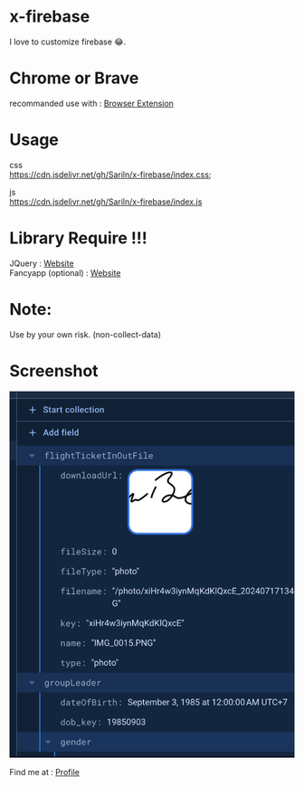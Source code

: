 # x-firebase
I love to customize firebase 😂.
# Chrome or Brave
recommanded use with : [Browser Extension](https://tenrabbits.github.io/user-js-css-docs)

# Usage

css <br />
https://cdn.jsdelivr.net/gh/Sariln/x-firebase/index.css;

js <br />
https://cdn.jsdelivr.net/gh/Sariln/x-firebase/index.js

# Library Require !!!
JQuery : [Website](https://jquery.com)<br />
Fancyapp (optional) : [Website](https://fancyapps.com/fancybox)

# Note:
Use by your own risk.
(non-collect-data)

# Screenshot
  ![Screenshot](https://github.com/Sariln/x-firebase/blob/main/Screenshot%202024-07-18%20at%206.42.01%20in%20the%20evening.png)

Find me at : [Profile](https://x.com/tt_lysari)
